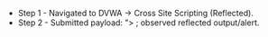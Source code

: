 - Step 1 - Navigated to DVWA → Cross Site Scripting (Reflected).
- Step 2 - Submitted payload: "><script>alert(document.cookie)</script> ; observed reflected output/alert.
